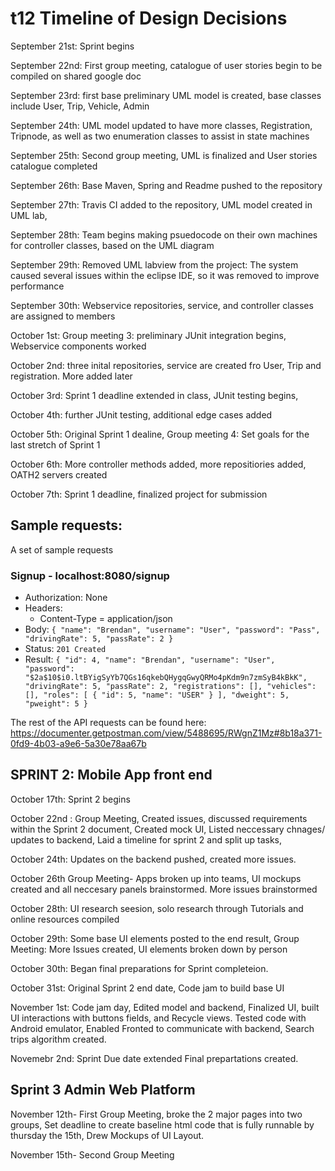# t12 Timeline of Design Decisions

September 21st: Sprint begins

September 22nd: First group meeting, catalogue of user stories begin to be compiled on shared google doc

September 23rd: first base preliminary UML model is created, base classes include User, Trip, Vehicle, Admin

September 24th: UML model updated to have more classes, Registration, Tripnode, as well as two enumeration classes to assist in state machines 

September 25th: Second group meeting, UML is finalized and User stories catalogue completed 

September 26th: Base Maven, Spring and Readme pushed to the repository 

September 27th: Travis CI added to the repository, UML model created in UML lab, 

September 28th: Team begins making psuedocode on their own machines for controller classes, based on the UML diagram

September 29th: Removed UML labview from the project: The system caused several issues within the eclipse IDE, so it was removed to improve 
performance

September 30th: Webservice repositories, service, and controller classes are assigned to members  

October 1st: Group meeting 3: preliminary JUnit integration begins, Webservice components worked  

October 2nd: three inital repositories, service  are created fro User, Trip and registration. More added later 

October 3rd: Sprint 1 deadline extended in class, JUnit testing begins, 

October 4th: further JUnit testing, additional edge cases added

October 5th: Original Sprint 1 dealine, Group meeting 4: Set goals for the last stretch of Sprint 1 

October 6th: More controller methods added, more repositiories added, OATH2 servers created 

October 7th: Sprint 1 deadline, finalized project for submission 

## Sample requests:
A set of sample requests

### Signup - localhost:8080/signup
- Authorization: None
- Headers: 
  - Content-Type = application/json
- Body:
`{
	"name": "Brendan",
    "username": "User",
    "password": "Pass",
    "drivingRate": 5,
    "passRate": 2
}`
- Status: `201 Created`
- Result:
`
{
    "id": 4,
    "name": "Brendan",
    "username": "User",
    "password": "$2a$10$i0.ltBYigSyYb7QGs16qkebQHygqGwyQRMo4pKdm9n7zmSyB4kBkK",
    "drivingRate": 5,
    "passRate": 2,
    "registrations": [],
    "vehicles": [],
    "roles": [
        {
            "id": 5,
            "name": "USER"
        }
    ],
    "dweight": 5,
    "pweight": 5
}
`

The rest of the API requests can be found here:
https://documenter.getpostman.com/view/5488695/RWgnZ1Mz#8b18a371-0fd9-4b03-a9e6-5a30e78aa67b



## SPRINT 2: Mobile App front end

October 17th: Sprint 2 begins 

October 22nd : Group Meeting, Created issues, discussed requirements within the Sprint 2 document, Created mock UI, Listed neccessary chnages/ updates to backend, Laid a timeline for sprint 2 and split up tasks,  

October 24th: Updates on the backend pushed, created more issues. 

October 26th Group Meeting- Apps broken up into teams, UI mockups created and all neccesary panels brainstormed. More issues brainstormed

October 28th: UI research seesion, solo research through Tutorials and online resources compiled 

October 29th:  Some base UI elements posted to the end result, Group Meeting: More Issues created, UI elements broken down by person

October 30th: Began final preparations for Sprint completeion. 

October 31st: Original Sprint 2 end date, Code jam to build base UI

November 1st: Code jam day, Edited model and backend, Finalized UI, built UI interactions with buttons fields, and Recycle views. Tested code with Android emulator, Enabled Fronted to communicate with backend, Search trips algorithm created.  

Novemebr 2nd: Sprint Due date extended Final prepartations created. 

## Sprint 3 Admin Web Platform

November 12th- First Group  Meeting, broke the 2 major pages into two groups, Set deadline to create baseline html code that is fully runnable by thursday the 15th, Drew Mockups of UI Layout. 

November 15th- Second Group Meeting 


